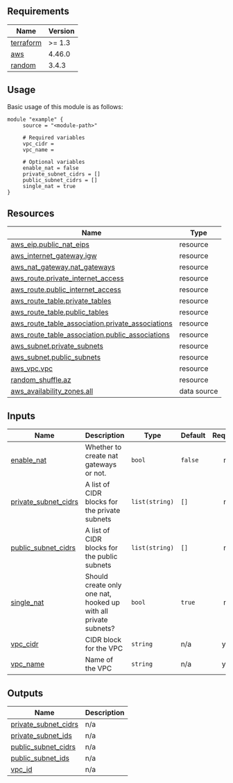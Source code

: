 <!-- BEGIN_TF_DOCS -->
## Requirements

| Name | Version |
|------|---------|
| <a name="requirement_terraform"></a> [terraform](#requirement\_terraform) | >= 1.3 |
| <a name="requirement_aws"></a> [aws](#requirement\_aws) | 4.46.0 |
| <a name="requirement_random"></a> [random](#requirement\_random) | 3.4.3 |
## Usage
Basic usage of this module is as follows:
```hcl
module "example" {
	 source = "<module-path>"

	 # Required variables
	 vpc_cidr = 
	 vpc_name = 

	 # Optional variables
	 enable_nat = false
	 private_subnet_cidrs = []
	 public_subnet_cidrs = []
	 single_nat = true
}
```
## Resources

| Name | Type |
|------|------|
| [aws_eip.public_nat_eips](https://registry.terraform.io/providers/hashicorp/aws/4.46.0/docs/resources/eip) | resource |
| [aws_internet_gateway.igw](https://registry.terraform.io/providers/hashicorp/aws/4.46.0/docs/resources/internet_gateway) | resource |
| [aws_nat_gateway.nat_gateways](https://registry.terraform.io/providers/hashicorp/aws/4.46.0/docs/resources/nat_gateway) | resource |
| [aws_route.private_internet_access](https://registry.terraform.io/providers/hashicorp/aws/4.46.0/docs/resources/route) | resource |
| [aws_route.public_internet_access](https://registry.terraform.io/providers/hashicorp/aws/4.46.0/docs/resources/route) | resource |
| [aws_route_table.private_tables](https://registry.terraform.io/providers/hashicorp/aws/4.46.0/docs/resources/route_table) | resource |
| [aws_route_table.public_tables](https://registry.terraform.io/providers/hashicorp/aws/4.46.0/docs/resources/route_table) | resource |
| [aws_route_table_association.private_associations](https://registry.terraform.io/providers/hashicorp/aws/4.46.0/docs/resources/route_table_association) | resource |
| [aws_route_table_association.public_associations](https://registry.terraform.io/providers/hashicorp/aws/4.46.0/docs/resources/route_table_association) | resource |
| [aws_subnet.private_subnets](https://registry.terraform.io/providers/hashicorp/aws/4.46.0/docs/resources/subnet) | resource |
| [aws_subnet.public_subnets](https://registry.terraform.io/providers/hashicorp/aws/4.46.0/docs/resources/subnet) | resource |
| [aws_vpc.vpc](https://registry.terraform.io/providers/hashicorp/aws/4.46.0/docs/resources/vpc) | resource |
| [random_shuffle.az](https://registry.terraform.io/providers/hashicorp/random/3.4.3/docs/resources/shuffle) | resource |
| [aws_availability_zones.all](https://registry.terraform.io/providers/hashicorp/aws/4.46.0/docs/data-sources/availability_zones) | data source |
## Inputs

| Name | Description | Type | Default | Required |
|------|-------------|------|---------|:--------:|
| <a name="input_enable_nat"></a> [enable\_nat](#input\_enable\_nat) | Whether to create nat gateways or not. | `bool` | `false` | no |
| <a name="input_private_subnet_cidrs"></a> [private\_subnet\_cidrs](#input\_private\_subnet\_cidrs) | A list of CIDR blocks for the private subnets | `list(string)` | `[]` | no |
| <a name="input_public_subnet_cidrs"></a> [public\_subnet\_cidrs](#input\_public\_subnet\_cidrs) | A list of CIDR blocks for the public subnets | `list(string)` | `[]` | no |
| <a name="input_single_nat"></a> [single\_nat](#input\_single\_nat) | Should create only one nat, hooked up with all private subnets? | `bool` | `true` | no |
| <a name="input_vpc_cidr"></a> [vpc\_cidr](#input\_vpc\_cidr) | CIDR block for the VPC | `string` | n/a | yes |
| <a name="input_vpc_name"></a> [vpc\_name](#input\_vpc\_name) | Name of the VPC | `string` | n/a | yes |
## Outputs

| Name | Description |
|------|-------------|
| <a name="output_private_subnet_cidrs"></a> [private\_subnet\_cidrs](#output\_private\_subnet\_cidrs) | n/a |
| <a name="output_private_subnet_ids"></a> [private\_subnet\_ids](#output\_private\_subnet\_ids) | n/a |
| <a name="output_public_subnet_cidrs"></a> [public\_subnet\_cidrs](#output\_public\_subnet\_cidrs) | n/a |
| <a name="output_public_subnet_ids"></a> [public\_subnet\_ids](#output\_public\_subnet\_ids) | n/a |
| <a name="output_vpc_id"></a> [vpc\_id](#output\_vpc\_id) | n/a |
<!-- END_TF_DOCS -->